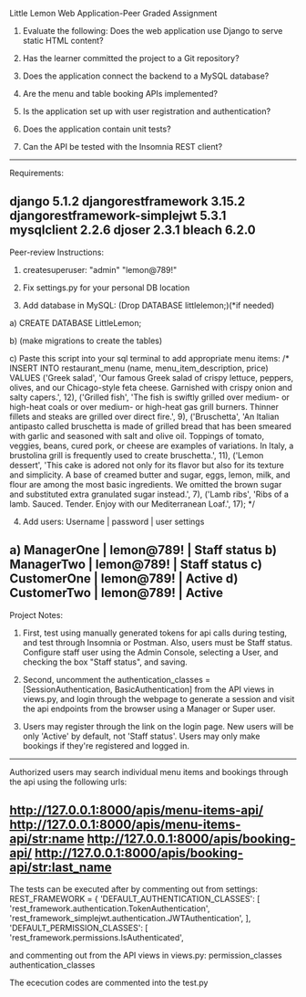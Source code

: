 Little Lemon Web Application-Peer Graded Assignment

1) Evaluate the following: 
Does the web application use Django to serve static HTML content?

2) Has the learner committed the project to a Git repository?

3) Does the application connect the backend to a MySQL database?

4) Are the menu and table booking APIs implemented?

5) Is the application set up with user registration and authentication?

6) Does the application contain unit tests?

7) Can the API be tested with the Insomnia REST client?
-----------------------------------------------------
Requirements:

django 5.1.2
djangorestframework 3.15.2
djangorestframework-simplejwt 5.3.1
mysqlclient 2.2.6
djoser 2.3.1
bleach 6.2.0
-----------------------------------------------------
Peer-review Instructions:

1) createsuperuser: "admin" "lemon@789!"

2) Fix settings.py for your personal DB location

3) Add database in MySQL:
(Drop DATABASE littlelemon;)(*if needed)

a) CREATE DATABASE LittleLemon;

b) (make migrations to create the tables)

c) Paste this script into your sql terminal to add appropriate menu items:
/*
INSERT INTO restaurant_menu (name, menu_item_description, price) VALUES
('Greek salad', 'Our famous Greek salad of crispy lettuce, peppers, olives,
 and our Chicago-style feta cheese. Garnished with crispy onion and salty
 capers.', 12),
('Grilled fish', 'The fish is swiftly grilled over medium- or high-heat coals
 or over medium- or high-heat gas grill burners. Thinner fillets and steaks are
 grilled over direct fire.', 9),
('Bruschetta', 'An Italian antipasto called bruschetta is made of grilled bread
 that has been smeared with garlic and seasoned with salt and olive oil. Toppings
 of tomato, veggies, beans, cured pork, or cheese are examples of variations. In
 Italy, a brustolina grill is frequently used to create bruschetta.', 11),
('Lemon dessert', 'This cake is adored not only for its flavor but also for its
 texture and simplicity. A base of creamed butter and sugar, eggs, lemon, milk,
 and flour are among the most basic ingredients. We omitted the brown sugar and
 substituted extra granulated sugar instead.', 7),
('Lamb ribs', 'Ribs of a lamb. Sauced. Tender. Enjoy with our Mediterranean Loaf.', 17);
*/

4) Add users:
 Username | password | user settings

a) ManagerOne  | lemon@789! | Staff status
b) ManagerTwo | lemon@789! | Staff status
c) CustomerOne | lemon@789! | Active
d) CustomerTwo | lemon@789! | Active
-----------------------------------------------------
Project Notes:

1) First, test using manually generated tokens for api calls during testing,
 and test through Insomnia or Postman. Also, users must be Staff status. 
Configure staff user using the Admin Console, selecting a User, and checking 
the box "Staff status", and saving.

2) Second, uncomment the authentication_classes = [SessionAuthentication, 
BasicAuthentication] from the API views in views.py, and login through the 
webpage to generate a session and visit the api endpoints from the browser 
using a Manager or Super user.

3) Users may register through the link on the login page. New users will be 
only 'Active' by default, not 'Staff status'. Users may only make bookings 
if they're registered and logged in.

------------------------------------------------------

Authorized users may search individual menu items and bookings through the api 
using the following urls:

http://127.0.0.1:8000/apis/menu-items-api/
http://127.0.0.1:8000/apis/menu-items-api/<str:name>
http://127.0.0.1:8000/apis/booking-api/
http://127.0.0.1:8000/apis/booking-api/<str:last_name>
--------------------------------------------------------
The tests can be executed after by commenting out from settings:
REST_FRAMEWORK = {
    'DEFAULT_AUTHENTICATION_CLASSES': [
        'rest_framework.authentication.TokenAuthentication',
        'rest_framework_simplejwt.authentication.JWTAuthentication',
    ],
    'DEFAULT_PERMISSION_CLASSES': [
        'rest_framework.permissions.IsAuthenticated',

and commenting out from the API views in views.py:
permission_classes
authentication_classes 

The ececution codes are commented into the test.py
